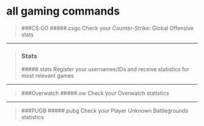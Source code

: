 # all gaming commands

>###CS:GO
>#####.csgo
>Check your Counter-Strike: Global Offensive stats

___
>### Stats
>#####.stats
> Register your usernames/IDs and receive statistics for most relevant games

___
>###Overwatch
>#####.ow
>Check your Overwatch statistics

___
>###PUGB
>#####.pubg
>Check your Player Unknown Battlegrounds statistics